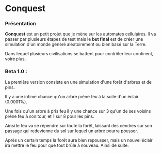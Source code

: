 # Conquest

### Présentation

__Conquest__ est un petit projet que je mène sur les automates cellulaires. Il va passer par plusieurs étapes de test mais le __but 
final__ est de créer une simulation d'un monde généré aléatoirement ou bien basé sur la Terre.

Dans lequel plusieurs civilisations se battent pour contrôler leur continent, voire plus.

### Beta 1.0 : 

La première version consiste en une simulation d'une forêt d'arbres et de pins.
  
Il y a une infime chance qu'un arbre prène feu à la suite d'un éclair (0.0001%).

Une fois qu'un arbre à pris feu il y une chance sur 3 qu'un de ses voisins prène feu à son tour, et 1 sur 8 
pour les pins.
  
Ainsi le feu va se répendre sur toute la forêt, laissant des cendres sur son passage qui redevienne du sol sur lequel 
un arbre pourra pousser.

Après un certain temps la forêt aura bien repousser, mais un nouvel éclair ira mettre le feu pour que tout brûle à nouveau. Ainsi de suite.
